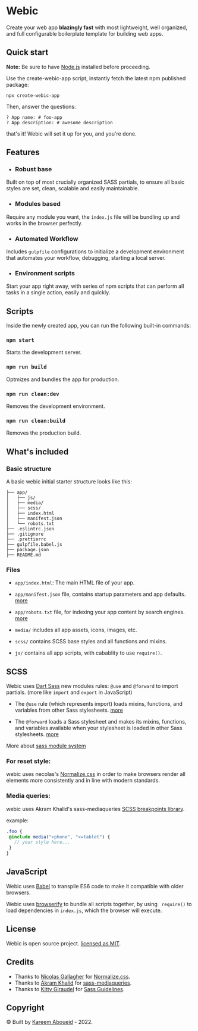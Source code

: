 # Webic

<p>
Create your web app <strong>blazingly fast</strong> with most lightweight, well organized, and full configurable boilerplate template for building web apps.
</p>

## Quick start

**Note:**
Be sure to have [Node.js](https://nodejs.org/) installed before proceeding.

Use the create-webic-app script, instantly fetch the latest npm published package:

```shell
npx create-webic-app
```

Then, answer the questions:

```shell
? App name: # foo-app
? App description: # awesome description
```

that's it! Webic will set it up for you, and you're done.

## Features

- ### Robust base
Built on top of most crucially organized SASS partials, to ensure all basic styles are set, clean, scalable and easily maintainable.


- ### Modules based
Require any module you want, the `index.js` file will be bundling up and works in the browser perfectly.

- ### Automated Workflow
Includes `gulpfile` configurations to initialize a development environment that automates your workflow, debugging, starting a local server.

- ### Environment scripts
Start your app right away, with series of npm scripts that can perform all tasks in a single action, easily and quickly.

## Scripts

Inside the newly created app, you can run the following built-in commands:

### ` npm start `
Starts the development server.

### ` npm run build `
Optmizes and bundles the app for production.

### ` npm run clean:dev `
Removes the development environment.

### ` npm run clean:build `
Removes the production build.


## What's included

### Basic structure
A basic webic initial starter structure looks like this:

```
├── app/
│   ├── js/
│   ├── media/
│   ├── scss/
│   ├── index.html
│   ├── manifest.json
│   └── robots.txt
├── .eslintrc.json
├── .gitignore
├── .prettierrc
├── gulpfile.babel.js
├── package.json
├── README.md
```
### Files

- `app/index.html`: The main HTML file of your app.

- `app/manifest.json` file, contains startup parameters and app defaults. [more](https://developer.mozilla.org/en-US/docs/Web/Manifest)

- `app/robots.txt` file, for indexing your app content by search engines. [more](https://developer.mozilla.org/en-US/docs/Glossary/Robots.txt)

- `media/` includes all app assets, icons, images, etc.

- `scss/` contains SCSS base styles and all functions and mixins.

-  `js/` contains all app scripts, with cabablity to use `require()`.

## SCSS

Webic uses [Dart Sass](https://sass-lang.com/dart-sass) new modules rules: `@use` and `@forward` to import partials. (more like `import` and `export` in JavaScript)

- The `@use` rule (which represents import) loads mixins, functions, and variables from other Sass stylesheets. [more](https://sass-lang.com/documentation/at-rules/use)

- The `@forward` loads a Sass stylesheet and makes its mixins, functions, and variables available when your stylesheet is loaded in other Sass stylesheets. [more](https://sass-lang.com/documentation/at-rules/forward)

More about [sass module system](https://css-tricks.com/introducing-sass-modules/)
### For reset style:
webic uses necolas's [Normalize.css](https://necolas.github.io/normalize.css/) in order to make browsers render all elements more consistently and in line with modern standards.

### Media queries:
webic uses Akram Khalid's sass-mediaqueries [SCSS breakpoints library](https://github.com/wrongakram/sass-mediaqueries/blob/master/src/breakpoints/breakpoints.scss).

example:

```scss
.foo {
 @include media(">phone", "<=tablet") {
   // your style here...
 }
}
```

## JavaScript

Webic uses [Babel](https://babeljs.io/) to transpile ES6 code to make it compatible with older browsers.

Webic uses [browserify]( https://browserify.org/) to bundle all scripts together, by using ` require()` to load dependencies in `index.js`, which the browser will execute.

## License

Webic is open source project. [licensed as MIT](https://github.com/KareemAbo3id/webic/blob/master/LICENSE).

## Credits
- Thanks to [Nicolas Gallagher](https://github.com/necolas/) for [Normalize.css](https://github.com/necolas/normalize.css).
- Thanks to [Akram Khalid](http://github.com/wrongakram) for [sass-mediaqueries](http://github.com/wrongakram/sass-mediaqueries/blob/master/src/breakpoints/breakpoints.scss).
- Thanks to [Kitty Giraudel](https://github.com/KittyGiraudel) for [Sass Guidelines](https://sass-guidelin.es/).

## Copyright
&copy; Built by [Kareem Aboueid](https://github.com/KareemAbo3id) - 2022.


